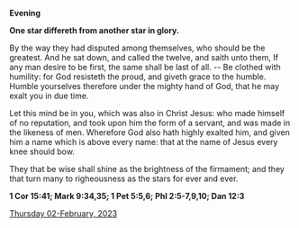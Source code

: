**Evening**

**One star differeth from another star in glory.**
 
By the way they had disputed among themselves, who should be the greatest. And he sat down, and called the twelve, and saith unto them, If any man desire to be first, the same shall be last of all. -- Be clothed with humility: for God resisteth the proud, and giveth grace to the humble. Humble yourselves therefore under the mighty hand of God, that he may exalt you in due time.
 
Let this mind be in you, which was also in Christ Jesus: who made himself of no reputation, and took upon him the form of a servant, and was made in the likeness of men. Wherefore God also hath highly exalted him, and given him a name which is above every name: that at the name of Jesus every knee should bow.
 
They that be wise shall shine as the brightness of the firmament; and they that turn many to righeousness as the stars for ever and ever.  

**1 Cor 15:41; Mark 9:34,35; 1 Pet 5:5,6; Phl 2:5-7,9,10; Dan 12:3**

[Thursday 02-February, 2023](https://t.me/daily_light)
